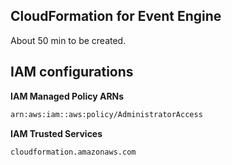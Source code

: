 ## CloudFormation for Event Engine

About 50 min to be created.

## IAM configurations

**IAM Managed Policy ARNs**

``` bash
arn:aws:iam::aws:policy/AdministratorAccess
```

**IAM Trusted Services**

``` bash
cloudformation.amazonaws.com
```